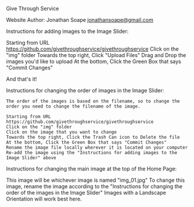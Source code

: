 Give Through Service

Website Author: Jonathan Soape jonathansoape@gmail.com

Instructions for adding images to the Image Slider:

  Starting from URL https://github.com/givethroughservice/givethroughservice
  Click on the "img" folder
  Towards the top right, Click "Upload Files"
  Drag and Drop the images you'd like to upload
  At the bottom, Click the Green Box that says "Commit Changes"
  
  And that's it!
  
  Instructions for changing the order of images in the Image Slider:
  
    The order of the images is based on the filename, so to change the order you need to change the filename of the image.
  
    Starting from URL https://github.com/givethroughservice/givethroughservice
    Click on the "img" folder
    Click on the image that you want to change
    Towards the top right, Click the Trash Can icon to Delete the file
    At the bottom, Click the Green Box that says "Commit Changes"
    Rename the image file locally wherever it is located on your computer
    Re-add the image using the "Instructions for adding images to the Image Slider" above
    
Instructions for changing the main image at the top of the Home Page:
  
  This image will be whichever image is named "img_01.jpg"
  To change this image, rename the image according to the "Instructions for changing the order of the images in the Image Slider"
  Images with a Landscape Orientation will work best here.
